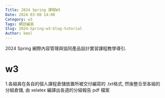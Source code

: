 ```yaml
---
Title: 2024 Spring 課程W3
Date: 2024-03-08 14:00
Category: w3
Tags: 網誌編寫
Slug: 2024-Spring-w3-blog-tutorial
Author: kmol
---
```


2024 Spring 網際內容管理與協同產品設計實習課程教學導引.

<!-- PELICAN_END_SUMMARY -->
# w3
1.各組員在各自的個人課程倉儲放置所被交付編寫的  .txt格式, 然後整合至各組的分組倉儲, 由 xelatex 編譯出各週的分組報告 pdf 檔案